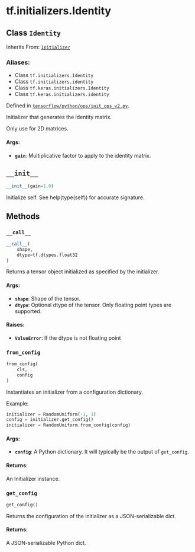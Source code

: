 <div itemscope itemtype="http://developers.google.com/ReferenceObject">
<meta itemprop="name" content="tf.initializers.Identity" />
<meta itemprop="path" content="Stable" />
<meta itemprop="property" content="__call__"/>
<meta itemprop="property" content="__init__"/>
<meta itemprop="property" content="from_config"/>
<meta itemprop="property" content="get_config"/>
</div>

# tf.initializers.Identity

## Class `Identity`

Inherits From: [`Initializer`](../../tf/initializers/Initializer.md)

### Aliases:

* Class `tf.initializers.Identity`
* Class `tf.initializers.identity`
* Class `tf.keras.initializers.Identity`
* Class `tf.keras.initializers.identity`



Defined in [`tensorflow/python/ops/init_ops_v2.py`](/code/stable/tensorflow/python/ops/init_ops_v2.py).

Initializer that generates the identity matrix.

Only use for 2D matrices.

#### Args:

* <b>`gain`</b>: Multiplicative factor to apply to the identity matrix.

<h2 id="__init__"><code>__init__</code></h2>

``` python
__init__(gain=1.0)
```

Initialize self.  See help(type(self)) for accurate signature.



## Methods

<h3 id="__call__"><code>__call__</code></h3>

``` python
__call__(
    shape,
    dtype=tf.dtypes.float32
)
```

Returns a tensor object initialized as specified by the initializer.

#### Args:

* <b>`shape`</b>: Shape of the tensor.
* <b>`dtype`</b>: Optional dtype of the tensor. Only floating point types are
   supported.


#### Raises:

* <b>`ValueError`</b>: If the dtype is not floating point

<h3 id="from_config"><code>from_config</code></h3>

``` python
from_config(
    cls,
    config
)
```

Instantiates an initializer from a configuration dictionary.

Example:

```python
initializer = RandomUniform(-1, 1)
config = initializer.get_config()
initializer = RandomUniform.from_config(config)
```

#### Args:

* <b>`config`</b>: A Python dictionary.
    It will typically be the output of `get_config`.


#### Returns:

An Initializer instance.

<h3 id="get_config"><code>get_config</code></h3>

``` python
get_config()
```

Returns the configuration of the initializer as a JSON-serializable dict.

#### Returns:

A JSON-serializable Python dict.



